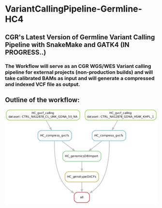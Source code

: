 # VariantCallingPipeline-Germline-HC4
## CGR's Latest Version of Germline Variant Calling Pipeline with SnakeMake and GATK4 (IN PROGRESS..)

### The Workflow will serve as an CGR WGS/WES Variant calling pipeline for external projects (non-production builds) and will take calibrated BAMs as input and will generate a compressed and indexed VCF file as output.

## Outline of the workflow:

![Workflow - Phase 1](Figures/Workflow.png)